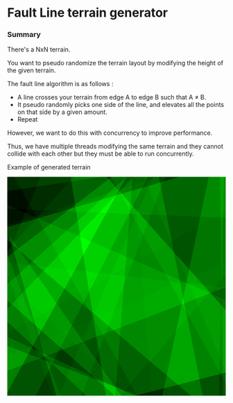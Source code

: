 # Fault Line terrain generator

### Summary

There's a NxN terrain. 

You want to pseudo randomize the terrain layout by modifying the height of the given terrain.

The fault line algorithm is as follows :

- A line crosses your terrain from edge A to edge B such that A ≠ B.
- It pseudo randomly picks one side of the line, and elevates all the points on that side by a given amount.
- Repeat

However, we want to do this with concurrency to improve performance. 

Thus, we have multiple threads modifying the same terrain and they cannot collide with each other but they must be able to run concurrently.

Example of generated terrain 

![Terrain Sample](outputimage.png?raw=true)
